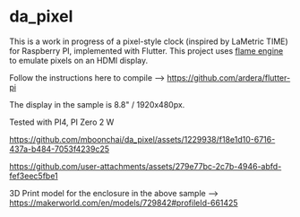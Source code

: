 # da_pixel

This is a work in progress of a pixel-style clock (inspired by LaMetric TIME) for Raspberry PI, implemented with Flutter. This project uses [flame engine](https://flame-engine.org/) to emulate pixels on an HDMI display.

Follow the instructions here to compile --> https://github.com/ardera/flutter-pi


The display in the sample is 8.8" / 1920x480px.

Tested with PI4, PI Zero 2 W




https://github.com/mboonchai/da_pixel/assets/1229938/f18e1d10-6716-437a-b484-7053f4239c25




https://github.com/user-attachments/assets/279e77bc-2c7b-4946-abfd-fef3eec5fbe1


3D Print model for the enclosure in the above sample --> https://makerworld.com/en/models/729842#profileId-661425

